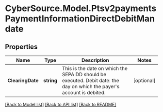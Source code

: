 # CyberSource.Model.Ptsv2paymentsPaymentInformationDirectDebitMandate
## Properties

Name | Type | Description | Notes
------------ | ------------- | ------------- | -------------
**ClearingDate** | **string** | This is the date on which the SEPA DD should be executed. Debit date: the day on which the payer&#39;s account is debited.  | [optional] 

[[Back to Model list]](../README.md#documentation-for-models) [[Back to API list]](../README.md#documentation-for-api-endpoints) [[Back to README]](../README.md)

